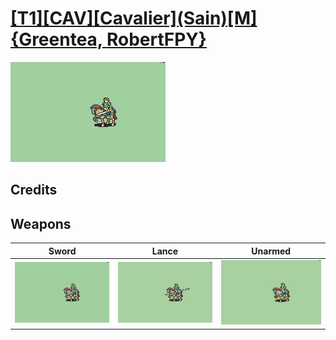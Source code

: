 # [\[T1\]\[CAV\]\[Cavalier\]\(Sain\)\[M\]{Greentea, RobertFPY}](./)

<img src="./1.%20Sword/Sword_000.png" alt="[T1][CAV][Cavalier](Sain)[M]{Greentea, RobertFPY} standing" />

## Credits



## Weapons


|Sword |Lance |Unarmed |
|  :---: | :---: | :---: |
| <img alt="Sword animation" src="./1.%20Sword/Sword.gif" /> | <img alt="Lance animation" src="./2.%20Lance/Lance.gif" /> | <img alt="Unarmed animation" src="./8.%20Unarmed/Unarmed.gif" /> |
